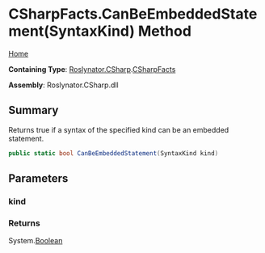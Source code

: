 # CSharpFacts\.CanBeEmbeddedStatement\(SyntaxKind\) Method

[Home](../../../../README.md)

**Containing Type**: [Roslynator.CSharp](../../README.md)\.[CSharpFacts](../README.md)

**Assembly**: Roslynator\.CSharp\.dll

## Summary

Returns true if a syntax of the specified kind can be an embedded statement\.

```csharp
public static bool CanBeEmbeddedStatement(SyntaxKind kind)
```

## Parameters

### kind





### Returns

System\.[Boolean](https://docs.microsoft.com/en-us/dotnet/api/system.boolean)


